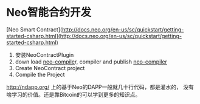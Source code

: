 # Neo智能合约开发

[Neo Smart Contract\]\(http://docs.neo.org/en-us/sc/quickstart/getting-started-csharp.html](http://docs.neo.org/en-us/sc/quickstart/getting-started-csharp.html)

1. 安装NeoContractPlugin
2. down load [neo-compile](https://github.com/neo-project/neo-compiler)r, compiler and publish [neo-compiler](https://github.com/neo-project/neo-compiler)
3. Create NeoContract project
4. Compile the Project

http://ndapp.org/ 上的基于Neo的DAPP一般就几十行代码，都是灌水的， 没有啥学习的价值。还是靠Bitcoin的可以学到更多的知识点。



